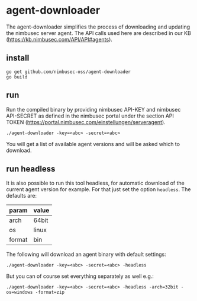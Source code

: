 # agent-downloader
The agent-downloader simplifies the process of downloading and updating the nimbusec server agent.
The API calls used here are described in our KB (https://kb.nimbusec.com/API/API#agents).

## install

```
go get github.com/nimbusec-oss/agent-downloader
go build
```

## run
Run the compiled binary by providing nimbusec API-KEY and nimbusec API-SECRET as defined in the 
nimbusec portal under the section API TOKEN (https://portal.nimbusec.com/einstellungen/serveragent).

```
./agent-downloader -key=<abc> -secret=<abc>
```

You will get a list of available agent versions and will be asked which to download.

## run headless
It is also possible to run this tool headless, for automatic download of the current agent version for example. For that just set the option `headless`. The defaults are:

| param  | value |
|--------|-------|
| arch   | 64bit |
| os     | linux |
| format | bin   |

The following will download an agent binary with default settings:

```
./agent-downloader -key=<abc> -secret=<abc> -headless
```

But you can of course set everything separately as well e.g.:

```
./agent-downloader -key=<abc> -secret=<abc> -headless -arch=32bit -os=windows -format=zip
```
